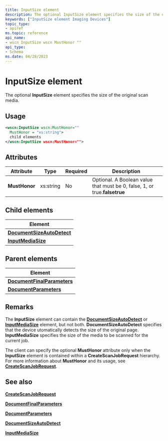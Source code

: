 ```yaml
---
title: InputSize element
description: The optional InputSize element specifies the size of the original scan media.
keywords: ["InputSize element Imaging Devices"]
topic_type:
- apiref
ms.topic: reference
api_name:
- wscn InputSize wscn MustHonor ""
api_type:
- Schema
ms.date: 04/28/2023
---
```


# InputSize element

The optional **InputSize** element specifies the size of the original scan media.

## Usage

```xml
<wscn:InputSize wscn:MustHonor=""
  MustHonor = "xs:string">
  child elements
</wscn:InputSize wscn:MustHonor="">
```

## Attributes

| Attribute | Type | Required | Description |
|--|--|--|--|
| **MustHonor** | xs:string | No | Optional. A Boolean value that must be 0, false, 1, or true.**falsetrue** |

## Child elements

| Element |
|--|
| [**DocumentSizeAutoDetect**](documentsizeautodetect.md) |
| [**InputMediaSize**](inputmediasize.md) |

## Parent elements

| Element |
|--|
| [**DocumentFinalParameters**](documentfinalparameters.md) |
| [**DocumentParameters**](documentparameters.md) |

## Remarks

The **InputSize** element can contain the [**DocumentSizeAutoDetect**](documentsizeautodetect.md) or [**InputMediaSize**](inputmediasize.md) element, but not both. **DocumentSizeAutoDetect** specifies that the device utomatically detects the size of the original page. **InputMediaSize** specifies the size of the media to be scanned for the current job.

The client can specify the optional **MustHonor** attribute only when the **InputSize** element is contained within a **CreateScanJobRequest** hierarchy. For more information about **MustHonor** and its usage, see [**CreateScanJobRequest**](createscanjobrequest.md).

## See also

[**CreateScanJobRequest**](createscanjobrequest.md)

[**DocumentFinalParameters**](documentfinalparameters.md)

[**DocumentParameters**](documentparameters.md)

[**DocumentSizeAutoDetect**](documentsizeautodetect.md)

[**InputMediaSize**](inputmediasize.md)

